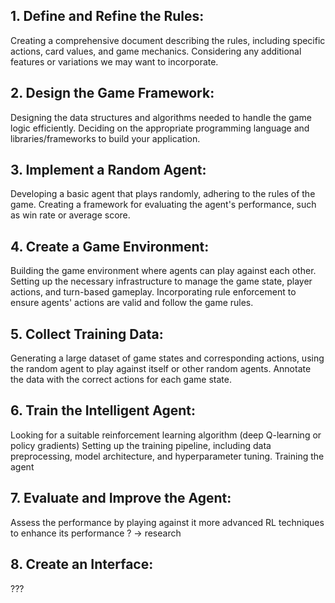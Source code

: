 ## 1. Define and Refine the Rules:
  Creating a comprehensive document describing the rules, including specific actions, card values, and game mechanics.
  Considering any additional features or variations we may want to incorporate.
  
## 2. Design the Game Framework:
  Designing the data structures and algorithms needed to handle the game logic efficiently.
  Deciding on the appropriate programming language and libraries/frameworks to build your application.
 
## 3. Implement a Random Agent:
  Developing a basic agent that plays randomly, adhering to the rules of the game.
  Creating a framework for evaluating the agent's performance, such as win rate or average score.

## 4. Create a Game Environment:
  Building the game environment where agents can play against each other.
  Setting up the necessary infrastructure to manage the game state, player actions, and turn-based gameplay.
  Incorporating rule enforcement to ensure agents' actions are valid and follow the game rules.

## 5. Collect Training Data:
  Generating a large dataset of game states and corresponding actions, using the random agent to play against itself or other random agents.
  Annotate the data with the correct actions for each game state.

## 6. Train the Intelligent Agent:
  Looking for a suitable reinforcement learning algorithm (deep Q-learning or policy gradients)
  Setting up the training pipeline, including data preprocessing, model architecture, and hyperparameter tuning.
  Training the agent
  
## 7. Evaluate and Improve the Agent:
   Assess the performance by playing against it
   more advanced RL techniques to enhance its performance ? $\to$ research
    
## 8. Create an Interface:
   ???
